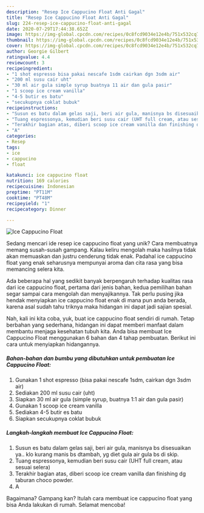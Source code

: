 ```yaml
---
description: "Resep Ice Cappucino Float Anti Gagal"
title: "Resep Ice Cappucino Float Anti Gagal"
slug: 224-resep-ice-cappucino-float-anti-gagal
date: 2020-07-29T17:44:38.652Z
image: https://img-global.cpcdn.com/recipes/0c8fcd9034e12e4b/751x532cq70/ice-cappucino-float-foto-resep-utama.jpg
thumbnail: https://img-global.cpcdn.com/recipes/0c8fcd9034e12e4b/751x532cq70/ice-cappucino-float-foto-resep-utama.jpg
cover: https://img-global.cpcdn.com/recipes/0c8fcd9034e12e4b/751x532cq70/ice-cappucino-float-foto-resep-utama.jpg
author: Georgie Gilbert
ratingvalue: 4.4
reviewcount: 3
recipeingredient:
- "1 shot espresso bisa pakai nescafe 1sdm cairkan dgn 3sdm air"
- "200 ml susu cair uht"
- "30 ml air gula simple syrup buatnya 11 air dan gula pasir"
- "1 scoop ice cream vanilla"
- "4-5 butir es batu"
- "secukupnya coklat bubuk"
recipeinstructions:
- "Susun es batu dalam gelas saji, beri air gula, manisnya bs disesuaikan ya.. klo kurang manis bs dtambah, yg diet gula air gula bs di skip."
- "Tuang espressonya, kemudian beri susu cair (UHT full cream, atau sesuai selera)"
- "Terakhir bagian atas, diberi scoop ice cream vanilla dan finishing dg taburan choco powder."
- "A"
categories:
- Resep
tags:
- ice
- cappucino
- float

katakunci: ice cappucino float 
nutrition: 169 calories
recipecuisine: Indonesian
preptime: "PT11M"
cooktime: "PT48M"
recipeyield: "1"
recipecategory: Dinner

---
```



![Ice Cappucino Float](https://img-global.cpcdn.com/recipes/0c8fcd9034e12e4b/751x532cq70/ice-cappucino-float-foto-resep-utama.jpg)

Sedang mencari ide resep ice cappucino float yang unik? Cara membuatnya memang susah-susah gampang. Kalau keliru mengolah maka hasilnya tidak akan memuaskan dan justru cenderung tidak enak. Padahal ice cappucino float yang enak seharusnya mempunyai aroma dan cita rasa yang bisa memancing selera kita.



Ada beberapa hal yang sedikit banyak berpengaruh terhadap kualitas rasa dari ice cappucino float, pertama dari jenis bahan, kedua pemilihan bahan segar sampai cara mengolah dan menyajikannya. Tak perlu pusing jika hendak menyiapkan ice cappucino float enak di mana pun anda berada, karena asal sudah tahu triknya maka hidangan ini dapat jadi sajian spesial.


Nah, kali ini kita coba, yuk, buat ice cappucino float sendiri di rumah. Tetap berbahan yang sederhana, hidangan ini dapat memberi manfaat dalam membantu menjaga kesehatan tubuh kita. Anda bisa membuat Ice Cappucino Float menggunakan 6 bahan dan 4 tahap pembuatan. Berikut ini cara untuk menyiapkan hidangannya.

<!--inarticleads1-->

##### Bahan-bahan dan bumbu yang dibutuhkan untuk pembuatan Ice Cappucino Float:

1. Gunakan 1 shot espresso (bisa pakai nescafe 1sdm, cairkan dgn 3sdm air)
1. Sediakan 200 ml susu cair (uht)
1. Siapkan 30 ml air gula (simple syrup, buatnya 1:1 air dan gula pasir)
1. Gunakan 1 scoop ice cream vanilla
1. Sediakan 4-5 butir es batu
1. Siapkan secukupnya coklat bubuk




<!--inarticleads2-->

##### Langkah-langkah membuat Ice Cappucino Float:

1. Susun es batu dalam gelas saji, beri air gula, manisnya bs disesuaikan ya.. klo kurang manis bs dtambah, yg diet gula air gula bs di skip.
1. Tuang espressonya, kemudian beri susu cair (UHT full cream, atau sesuai selera)
1. Terakhir bagian atas, diberi scoop ice cream vanilla dan finishing dg taburan choco powder.
1. A




Bagaimana? Gampang kan? Itulah cara membuat ice cappucino float yang bisa Anda lakukan di rumah. Selamat mencoba!
